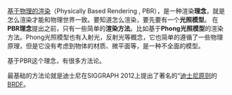 
[基于物理的渲染](https://zhida.zhihu.com/search?content_id=10857297&content_type=Article&match_order=1&q=%E5%9F%BA%E4%BA%8E%E7%89%A9%E7%90%86%E7%9A%84%E6%B8%B2%E6%9F%93&zhida_source=entity)（Physically Based Rendering , PBR），是一种渲染**理念**，就是怎么渲染才能和物理世界一致。要知道怎么渲染，要先要有一个**光照模型**。
在**PBR理念**提出之前，只有一些简单的**渲染方法**。比如基于**Phong光照模型**的渲染方法。Phong光照模型也有入射光，反射光等概念，它也简单的遵循了一些物理原理，但是它没有考虑到物体的材质、微平面等，是一种不全面的模型。

基于PBR这个理念，有很多方法论。

最基础的方法论就是迪士尼在SIGGRAPH 2012上提出了著名的“[迪士尼原则](https://zhida.zhihu.com/search?content_id=10857297&content_type=Article&match_order=1&q=%E8%BF%AA%E5%A3%AB%E5%B0%BC%E5%8E%9F%E5%88%99&zhida_source=entity)的[BRDF](https://zhida.zhihu.com/search?content_id=10857297&content_type=Article&match_order=1&q=BRDF&zhida_source=entity)。

